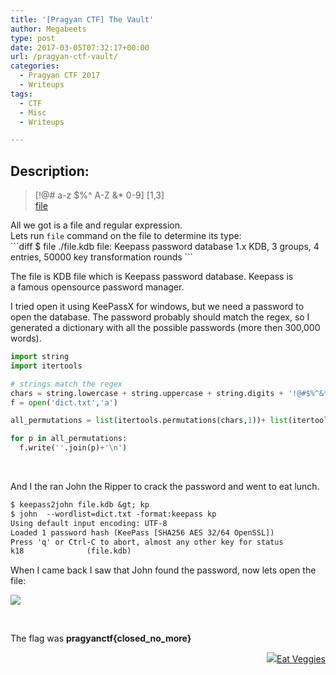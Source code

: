 ```yaml
---
title: '[Pragyan CTF] The Vault'
author: Megabeets
type: post
date: 2017-03-05T07:32:17+00:00
url: /pragyan-ctf-vault/
categories:
  - Pragyan CTF 2017
  - Writeups
tags:
  - CTF
  - Misc
  - Writeups

---
```

## Description:

> <div class="challenge-description">
>   [!@# a-z $%^ A-Z &* 0-9] [1,3]
> </div>
> 
> <div class="challenge-files">
>   <div>
>     <span class="challenge-attachment"><a class="has-tooltip" title="" href="https://ctf.pragyan.org/download?file_key=e6ddbdba43b6d7d9261769def938d922071984306d03af07005853c26d0739a4&team_key=a500afc4a171f394f280518fefd78d62f976bf8303f77f3431573fce01c983cb" data-toggle="tooltip" data-placement="right" data-original-title="1.15 KB">file</a></span>
>   </div>
> </div>

<div>
</div>

<div>
</div>

<div>
  All we got is a file and regular expression.
</div>

<div>
  Lets run <code>file</code> command on the file to determine its type:
</div>

<div>
  ```diff
$ file ./file.kdb
file: Keepass password database 1.x KDB, 3 groups, 4 entries, 50000 key transformation rounds
```

  
  <p>
    The file is KDB file which is Keepass password database. Keepass is a famous opensource password manager.
  </p>
  
  <p>
    I tried open it using KeePassX for windows, but we need a password to open the database. The password probably should match the regex, so I generated a dictionary with all the possible passwords (more then 300,000 words).
  </p>
  
  ```python
import string
import itertools

# strings match the regex
chars = string.lowercase + string.uppercase + string.digits + '!@#$%^&*'
f = open('dict.txt','a')

all_permutations = list(itertools.permutations(chars,1))+ list(itertools.permutations(chars,2))+ list(itertools.permutations(chars,3))

for p in all_permutations:
    f.write(''.join(p)+'\n')
```

  
  <p>
    &nbsp;
  </p>
</div>

And I the ran John the Ripper to crack the password and went to eat lunch.

```diff
$ keepass2john file.kdb &gt; kp
$ john  --wordlist=dict.txt -format:keepass kp
Using default input encoding: UTF-8
Loaded 1 password hash (KeePass [SHA256 AES 32/64 OpenSSL])
Press 'q' or Ctrl-C to abort, almost any other key for status
k18              (file.kdb)

```


When I came back I saw that John found the password, now lets open the file:

<img src="../uploads/vault1.png" /> 

&nbsp;

The flag was **pragyanctf{closed\_no\_more}**

<div class="nf-post-footer">
  <p style="text-align: right">
    <a href="https://www.megabeets.net/about.html#vegan"><img src="../uploads/megabeets_inline_logo.png" />Eat Veggies</a>
  </p>
</div>